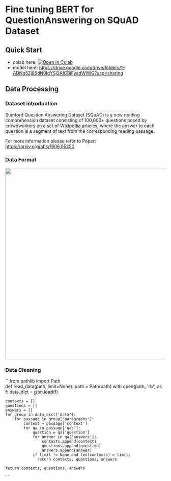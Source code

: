 # Fine tuning BERT for QuestionAnswering on SQuAD Dataset

## Quick Start
+ colab here:  [![Open In Colab](https://colab.research.google.com/assets/colab-badge.svg)](https://colab.research.google.com/github/huang624/NaturalLanguageUnderstanding-Fine_tuning_BERT_for_QuestionAnswering_on_SQuAD_Dataset/blob/main/BERT_for_QuestionAnswering_SQuAD.ipynb)
+ model here: <https://drive.google.com/drive/folders/1-ADNg5Zj85dN0ldYSj2AICBiFyadWlWG?usp=sharing>

## Data Processing
### Dataset introduction
Stanford Question Answering Dataset (SQuAD) is a new reading comprehension dataset consisting of 100,000+ questions posed by crowdworkers on a set of Wikipedia articles, where the answer to each question is a segment of text from the corresponding reading passage.  

For more information please refer to Paper: <https://arxiv.org/abs/1606.05250>

### Data Format 

<img src="https://user-images.githubusercontent.com/88367016/163392260-95a744a5-919f-4d17-8904-5d3551362bd5.png" width="600px"/>  

### Data Cleaning
``
from pathlib import Path  
def read_data(path, limit=None):
    path = Path(path)
    with open(path, 'rb') as f:
        data_dict = json.load(f)
  
    contexts = []
    questions = []
    answers = []
    for group in data_dict['data']:
        for passage in group['paragraphs']:
            context = passage['context']
            for qa in passage['qas']:
                question = qa['question']
                for answer in qa['answers']:
                    contexts.append(context)
                    questions.append(question)
                    answers.append(answer)
                if limit != None and len(contexts) > limit:
                  return contexts, questions, answers
                  
    return contexts, questions, answers
    
    ``

